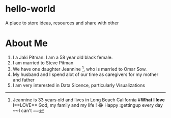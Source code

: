 # hello-world
A place to store ideas, resources and share with other
# **About Me**
1. I a Jaki Pitman. I am a 58 year old black female.
2. I am married to Steve Pitman
3. We have one daughter Jeannine [^1], who is married to Omar Sow.
4. My husband and I spend alot of our time as caregivers for my mother and father
5. I am very interested in Data Sicence, particularly Visualizations
[^1]: Jeannine is 33 years old and lives in Long Beach California
#**What I love**
I==LOVE== God, my family and my life ! :joy:
Happy
:gettingup every day 
~~I can't ~~
